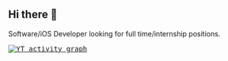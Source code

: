 ## Hi there 👋

Software/iOS Developer looking for full time/internship positions.

<samp>
  <a href="https://github.com/rpati99">
    <img alt="YT activity graph" src="https://github-readme-activity-graph.vercel.app/graph?username=rpati99&theme=github-compact&hide_border=true" />
  </a>
  <br/>
</samp>
